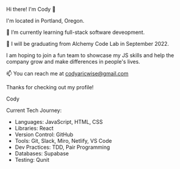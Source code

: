 Hi there! I'm Cody 👋

I'm located in Portland, Oregon.

🌱 I’m currently learning full-stack software deveopment.

🎒 I will be graduating from Alchemy Code Lab in September 2022.

I am hoping to join a fun team to showcase my JS skills and help the company grow and make differences in people's lives.

📫 You can reach me at codyaricwise@gmail.com

Thanks for checking out my profile!

Cody

Current Tech Journey:

- Languages: JavaScript, HTML, CSS
- Libraries: React
- Version Control: GitHub
- Tools: Git, Slack, Miro, Netlify, VS Code
- Dev Practices: TDD, Pair Programming 
- Databases: Supabase
- Testing: Qunit
